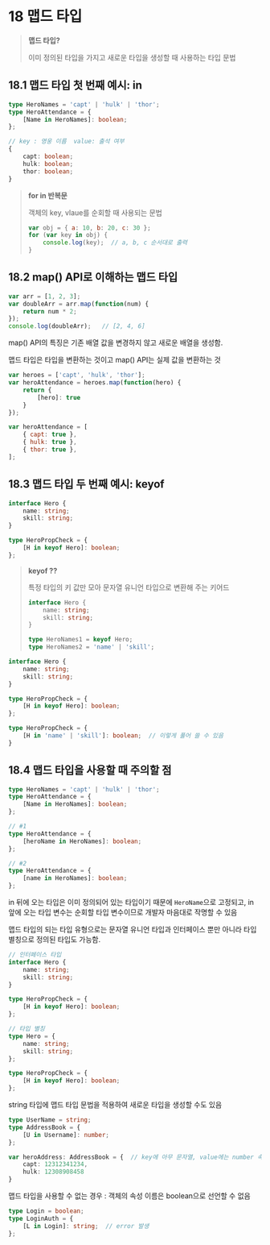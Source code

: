 # 18 맵드 타입

> **맵드 타입?**
>
> 이미 정의된 타입을 가지고 새로운 타입을 생성할 때 사용하는 타입 문법

## 18.1 맵드 타입 첫 번째 예시: in

```typescript
type HeroNames = 'capt' | 'hulk' | 'thor';
type HeroAttendance = {
    [Name in HeroNames]: boolean;
};
```

```typescript
// key : 영웅 이름  value: 출석 여부
{
    capt: boolean;
    hulk: boolean;
    thor: boolean;
}
```

> **for in 반복문**
>
> 객체의 key, vlaue를 순회할 때 사용되는 문법
>
> ```javascript
> var obj = { a: 10, b: 20, c: 30 };
> for (var key in obj) {
>     console.log(key);  // a, b, c 순서대로 출력
> }
> ```



## 18.2 map() API로 이해하는 맵드 타입

```javascript
var arr = [1, 2, 3];
var doubleArr = arr.map(function(num) {
    return num * 2;
}); 
console.log(doubleArr);   // [2, 4, 6]
```

map() API의 특징은 기존 배열 값을 변경하지 않고 새로운 배열을 생성함.

맵드 타입은 타입을 변환하는 것이고  map() API는 실제 값을 변환하는 것

```javascript
var heroes = ['capt', 'hulk', 'thor'];
var heroAttendance = heroes.map(function(hero) {
    return {
        [hero]: true
    }
});
```

```javascript
var heroAttendance = [
    { capt: true },
    { hulk: true },
    { thor: true },
];
```



## 18.3 맵드 타입 두 번째 예시: keyof

```typescript
interface Hero {
    name: string;
    skill: string;
}

type HeroPropCheck = {
    [H in keyof Hero]: boolean;
};
```

> **keyof ??**
>
> 특정 타입의 키 값만 모아 문자열 유니언 타입으로 변환해 주는 키어드
>
> ```typescript
> interface Hero {
>     name: string;
>     skill: string;
> }
> 
> type HeroNames1 = keyof Hero;
> type HeroNames2 = 'name' | 'skill';
> ```

```typescript
interface Hero {
    name: string;
    skill: string;
}

type HeroPropCheck = {
    [H in keyof Hero]: boolean;
};

type HeroPropCheck = {
    [H in 'name' | 'skill']: boolean;  // 이렇게 풀어 쓸 수 있음
}
```



## 18.4 맵드 타입을 사용할 때 주의할 점

```typescript
type HeroNames = 'capt' | 'hulk' | 'thor';
type HeroAttendance = {
    [Name in HeroNames]: boolean;
};

// #1
type HeroAttendance = {
    [heroName in HeroNames]: boolean;
};

// #2
type HeroAttendance = {
    [name in HeroNames]: boolean;
};
```

in 뒤에 오는 타입은 이미 정의되어 있는 타입이기 때문에 `HeroName`으로 고정되고, in 앞에 오는 타입 변수는 순회할 타입 변수이므로 개발자 마음대로 작명할 수 있음

맵드 타입의 되는 타입 유형으로는 문자열 유니언 타입과 인터페이스 뿐만 아니라 타입 별칭으로 정의된 타입도 가능함.

```typescript
// 인터페이스 타입
interface Hero {
    name: string;
    skill: string;
}

type HeroPropCheck = {
    [H in keyof Hero]: boolean;
};

// 타입 별칭
type Hero = {
    name: string;
    skill: string;
};

type HeroPropCheck = {
    [H in keyof Hero]: boolean;
};
```

string 타입에 맵드 타입 문법을 적용하여 새로운 타입을 생성할 수도 있음

```typescript
type UserName = string;
type AddressBook = {
    [U in Username]: number;
};

var heroAddress: AddressBook = {  // key에 아무 문자열, value에는 number 속성 타입이면 아무거나 가능
    capt: 12312341234,
    hulk: 12308908458
}
```

맵드 타입을 사용할 수 없는 경우 : 객체의 속성 이름은 boolean으로 선언할 수 없음

```typescript
type Login = boolean;
type LoginAuth = {
    [L in Login]: string;  // error 발생
};
```

